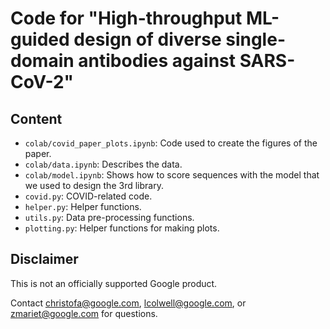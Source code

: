 # Code for "High-throughput ML-guided design of diverse single-domain antibodies against SARS-CoV-2"

## Content
* `colab/covid_paper_plots.ipynb`: Code used to create the figures of the paper.
* `colab/data.ipynb`: Describes the data.
* `colab/model.ipynb`: Shows how to score sequences with the model that we used
    to design the 3rd library.
* `covid.py`: COVID-related code.
* `helper.py`: Helper functions.
* `utils.py`: Data pre-processing functions.
* `plotting.py`: Helper functions for making plots.

## Disclaimer

This is not an officially supported Google product.

Contact christofa@google.com, lcolwell@google.com, or zmariet@google.com for
questions.
